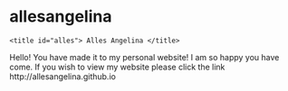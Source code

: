 # allesangelina

<DOCTYPE html>

  <head>

  <link rel="stylesheet" type="text/css" href="allesangelina.css">
<!-- This linked README.md to allesangelina.css -->

    <title id="alles"> Alles Angelina </title>
    
  </head>

  <body>
    <p> Hello! You have made it to my personal website!
    I am so happy you have come. If you wish to view my website
    please click the link http://allesangelina.github.io
    </p>
  </body>

</html>
